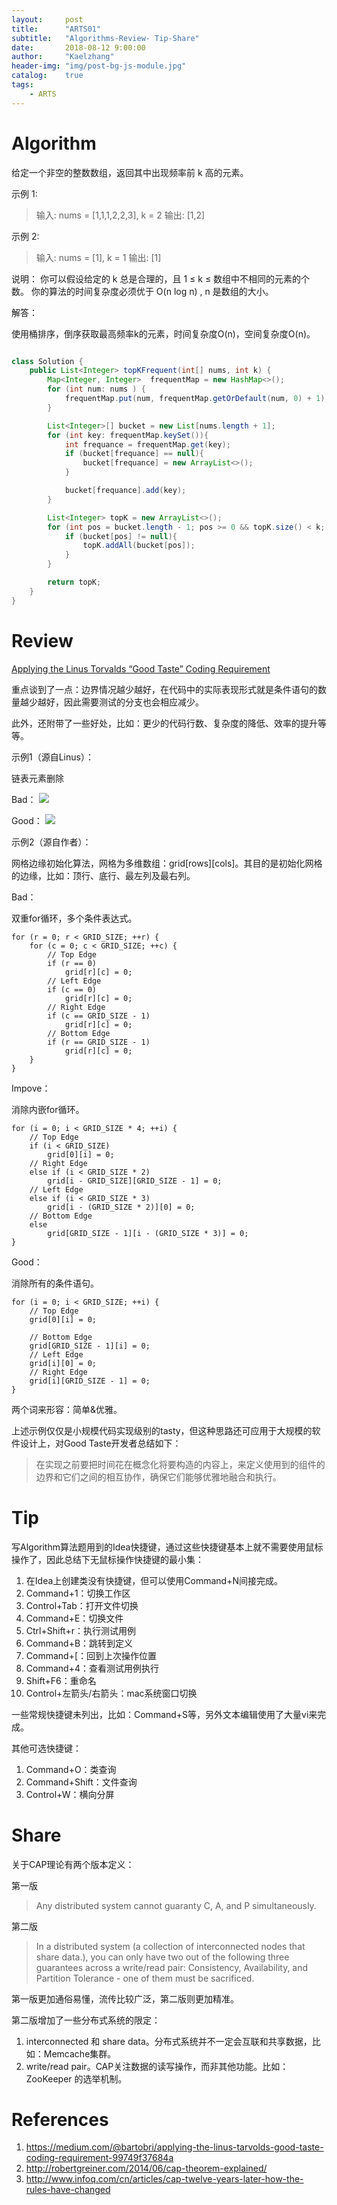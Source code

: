 ```yaml
---
layout:     post
title:      "ARTS01"
subtitle:   "Algorithms-Review- Tip-Share"
date:       2018-08-12 9:00:00
author:     "Kaelzhang"
header-img: "img/post-bg-js-module.jpg"
catalog:    true
tags:
    - ARTS
---
```


# Algorithm

给定一个非空的整数数组，返回其中出现频率前 k 高的元素。

示例 1:

> 输入: nums = [1,1,1,2,2,3], k = 2
> 输出: [1,2]

示例 2:

> 输入: nums = [1], k = 1
> 输出: [1]

说明：
你可以假设给定的 k 总是合理的，且 1 ≤ k ≤ 数组中不相同的元素的个数。
你的算法的时间复杂度必须优于 O(n log n) , n 是数组的大小。

解答：

使用桶排序，倒序获取最高频率k的元素，时间复杂度O(n)，空间复杂度O(n)。

```java

class Solution {
    public List<Integer> topKFrequent(int[] nums, int k) {
        Map<Integer, Integer>  frequentMap = new HashMap<>();
        for (int num: nums ) {
            frequentMap.put(num, frequentMap.getOrDefault(num, 0) + 1);
        }

        List<Integer>[] bucket = new List[nums.length + 1];
        for (int key: frequentMap.keySet()){
            int frequance = frequentMap.get(key);
            if (bucket[frequance] == null){
                bucket[frequance] = new ArrayList<>();
            }

            bucket[frequance].add(key);
        }

        List<Integer> topK = new ArrayList<>();
        for (int pos = bucket.length - 1; pos >= 0 && topK.size() < k; pos--){
            if (bucket[pos] != null){
                topK.addAll(bucket[pos]);
            }
        }

        return topK;
    }   
}

```

# Review

[Applying the Linus Torvalds “Good Taste” Coding Requirement](https://medium.com/@bartobri/applying-the-linus-tarvolds-good-taste-coding-requirement-99749f37684a)


重点谈到了一点：边界情况越少越好，在代码中的实际表现形式就是条件语句的数量越少越好，因此需要测试的分支也会相应减少。

此外，还附带了一些好处，比如：更少的代码行数、复杂度的降低、效率的提升等等。

示例1（源自Linus）：

链表元素删除

Bad：
![](/Users/zhangye/Desktop/bad.png)

Good：
![](/Users/zhangye/Desktop/good.png)

示例2（源自作者）：

网格边缘初始化算法，网格为多维数组：grid[rows][cols]。其目的是初始化网格的边缘，比如：顶行、底行、最左列及最右列。

Bad：

双重for循环，多个条件表达式。

```
for (r = 0; r < GRID_SIZE; ++r) {
    for (c = 0; c < GRID_SIZE; ++c) {
        // Top Edge
        if (r == 0)
            grid[r][c] = 0;
        // Left Edge
        if (c == 0)
            grid[r][c] = 0;
        // Right Edge
        if (c == GRID_SIZE - 1)
            grid[r][c] = 0;
        // Bottom Edge
        if (r == GRID_SIZE - 1)
            grid[r][c] = 0;
    }
}
```

Impove：

消除内嵌for循环。

```
for (i = 0; i < GRID_SIZE * 4; ++i) {
    // Top Edge
    if (i < GRID_SIZE)
        grid[0][i] = 0;
    // Right Edge
    else if (i < GRID_SIZE * 2)
        grid[i - GRID_SIZE][GRID_SIZE - 1] = 0;
    // Left Edge
    else if (i < GRID_SIZE * 3)
        grid[i - (GRID_SIZE * 2)][0] = 0;
    // Bottom Edge
    else
        grid[GRID_SIZE - 1][i - (GRID_SIZE * 3)] = 0;
}
```

Good：

消除所有的条件语句。

```
for (i = 0; i < GRID_SIZE; ++i) {
    // Top Edge
    grid[0][i] = 0;
    
    // Bottom Edge
    grid[GRID_SIZE - 1][i] = 0;
    // Left Edge
    grid[i][0] = 0;
    // Right Edge
    grid[i][GRID_SIZE - 1] = 0;
}
```

两个词来形容：简单&优雅。

上述示例仅仅是小规模代码实现级别的tasty，但这种思路还可应用于大规模的软件设计上，对Good Taste开发者总结如下：

> 在实现之前要把时间花在概念化将要构造的内容上，来定义使用到的组件的边界和它们之间的相互协作，确保它们能够优雅地融合和执行。


# Tip
写Algorithm算法题用到的Idea快捷键，通过这些快捷键基本上就不需要使用鼠标操作了，因此总结下无鼠标操作快捷键的最小集：

1. 在Idea上创建类没有快捷键，但可以使用Command+N间接完成。
2. Command+1：切换工作区
3. Control+Tab：打开文件切换
4. Command+E：切换文件
4. Ctrl+Shift+r：执行测试用例
5. Command+B：跳转到定义
6. Command+[：回到上次操作位置
7. Command+4：查看测试用例执行
8. Shift+F6：重命名
8. Control+左箭头/右箭头：mac系统窗口切换 

一些常规快捷键未列出，比如：Command+S等，另外文本编辑使用了大量vi来完成。

其他可选快捷键：

1. Command+O：类查询
2. Command+Shift：文件查询
3. Control+W：横向分屏

# Share

关于CAP理论有两个版本定义：

第一版

> Any distributed system cannot guaranty C, A, and P simultaneously.

第二版

> In a distributed system (a collection of interconnected nodes that share data.), you can only have two out of the following three guarantees across a write/read pair: Consistency, Availability, and Partition Tolerance - one of them must be sacrificed.

第一版更加通俗易懂，流传比较广泛，第二版则更加精准。

第二版增加了一些分布式系统的限定：

1. interconnected 和 share data。分布式系统并不一定会互联和共享数据，比如：Memcache集群。
2. write/read pair。CAP关注数据的读写操作，而非其他功能。比如：ZooKeeper 的选举机制。

# References

1. https://medium.com/@bartobri/applying-the-linus-tarvolds-good-taste-coding-requirement-99749f37684a
2. http://robertgreiner.com/2014/06/cap-theorem-explained/
3. http://www.infoq.com/cn/articles/cap-twelve-years-later-how-the-rules-have-changed


